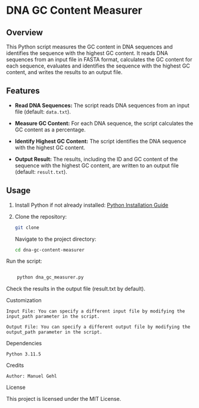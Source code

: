 # DNA GC Content Measurer

## Overview

This Python script measures the GC content in DNA sequences and identifies the sequence with the highest GC content. 
It reads DNA sequences from an input file in FASTA format, calculates the GC content for each sequence, evaluates and identifies the sequence with the highest GC content, and writes the results to an output file.

## Features

- **Read DNA Sequences:** The script reads DNA sequences from an input file (default: `data.txt`).

- **Measure GC Content:** For each DNA sequence, the script calculates the GC content as a percentage.

- **Identify Highest GC Content:** The script identifies the DNA sequence with the highest GC content.

- **Output Result:** The results, including the ID and GC content of the sequence with the highest GC content, are written to an output file (default: `result.txt`).

## Usage

1. Install Python if not already installed: [Python Installation Guide](https://www.python.org/downloads/)

2. Clone the repository:

   ```bash
   git clone
   ```
   Navigate to the project directory:

   ```bash
   cd dna-gc-content-measurer
   ```
Run the script:

```bash

    python dna_gc_measurer.py
```

Check the results in the output file (result.txt by default).

Customization

    Input File: You can specify a different input file by modifying the input_path parameter in the script.

    Output File: You can specify a different output file by modifying the output_path parameter in the script.

Dependencies

    Python 3.11.5

Credits

    Author: Manuel Gehl

License

This project is licensed under the MIT License.
